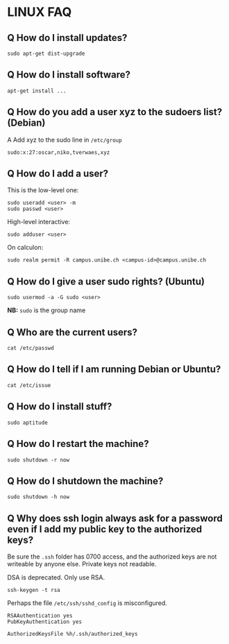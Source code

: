
# LINUX FAQ

## Q How do I install updates?
```
sudo apt-get dist-upgrade
```

## Q How do I install software?
```
apt-get install ...
```

## Q How do you add a user xyz to the sudoers list? (Debian)
A Add xyz to the sudo line in `/etc/group`
```
sudo:x:27:oscar,niko,tverwaes,xyz
```

## Q How do I add a user?

This is the low-level one:
```
sudo useradd <user> -m
sudo passwd <user>
```
High-level interactive:
```
sudo adduser <user>
```
On calculon:
```
sudo realm permit -R campus.unibe.ch <campus-id>@campus.unibe.ch
```

## Q How do I give a user sudo rights? (Ubuntu)
```
sudo usermod -a -G sudo <user>
```
**NB:** `sudo` is the group name

## Q Who are the current users?
```
cat /etc/passwd
```

## Q How do I tell if I am running Debian or Ubuntu?
```
cat /etc/issue
```

## Q How do I install stuff?
```
sudo aptitude
```

## Q How do I restart the machine?
```
sudo shutdown -r now
```

## Q How do I shutdown the machine?
```
sudo shutdown -h now
```

## Q Why does ssh login always ask for a password even if I add my public key to the authorized keys?

Be sure the `.ssh` folder has 0700 access, and the authorized keys are not writeable by anyone else. Private keys not readable.

DSA is deprecated. Only use RSA. 
```
ssh-keygen -t rsa
```

Perhaps the file `/etc/ssh/sshd_config` is misconfigured.
```
RSAAuthentication yes
PubKeyAuthentication yes
```
	AuthorizedKeysFile %h/.ssh/authorized_keys
